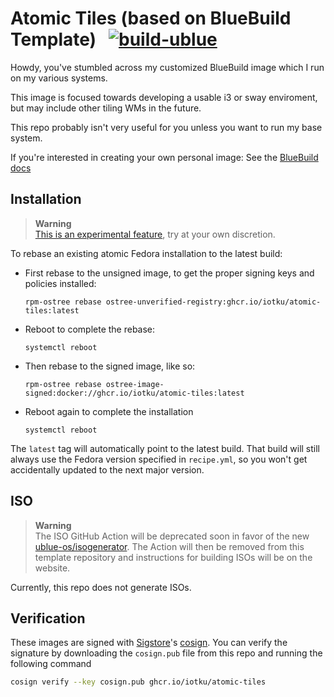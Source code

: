 # Atomic Tiles (based on BlueBuild Template) &nbsp; [![build-ublue](https://github.com/iotku/atomic-tiles/actions/workflows/build.yml/badge.svg)](https://github.com/iotku/atomic-tiles/actions/workflows/build.yml)

Howdy, you've stumbled across my customized BlueBuild image which I run on my
various systems.

This image is focused towards developing a usable i3 or sway enviroment, but
may include other tiling WMs in the future.

This repo probably isn't very useful for you unless you want to run my base
system.

If you're interested in creating your own personal image:
 See the [BlueBuild docs](https://blue-build.org/how-to/setup/)

## Installation

> **Warning**  
> [This is an experimental feature](https://www.fedoraproject.org/wiki/Changes/OstreeNativeContainerStable), try at your own discretion.

To rebase an existing atomic Fedora installation to the latest build:

- First rebase to the unsigned image, to get the proper signing keys and policies installed:
  ```
  rpm-ostree rebase ostree-unverified-registry:ghcr.io/iotku/atomic-tiles:latest
  ```
- Reboot to complete the rebase:
  ```
  systemctl reboot
  ```
- Then rebase to the signed image, like so:
  ```
  rpm-ostree rebase ostree-image-signed:docker://ghcr.io/iotku/atomic-tiles:latest
  ```
- Reboot again to complete the installation
  ```
  systemctl reboot
  ```

The `latest` tag will automatically point to the latest build. That build will still always use the Fedora version specified in `recipe.yml`, so you won't get accidentally updated to the next major version.

## ISO

> **Warning**  
> The ISO GitHub Action will be deprecated soon in favor of the new [ublue-os/isogenerator](https://github.com/ublue-os/isogenerator). The Action will then be removed from this template repository and instructions for building ISOs will be on the website.

Currently, this repo does not generate ISOs.

## Verification

These images are signed with [Sigstore](https://www.sigstore.dev/)'s [cosign](https://github.com/sigstore/cosign). You can verify the signature by downloading the `cosign.pub` file from this repo and running the following command

```bash
cosign verify --key cosign.pub ghcr.io/iotku/atomic-tiles
```

